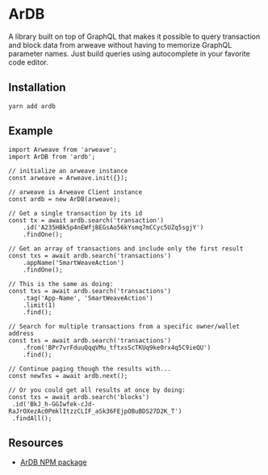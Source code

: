 # ArDB
A library built on top of GraphQL that makes it possible to query transaction and block data from arweave without having to memorize GraphQL parameter names. Just build queries using autocomplete in your favorite code editor.

## Installation
```console:no-line-numbers
yarn add ardb
```

## Example
```js:no-line-numbers
import Arweave from 'arweave';
import ArDB from 'ardb';

// initialize an arweave instance
const arweave = Arweave.init({});

// arweave is Arweave Client instance
const ardb = new ArDB(arweave);

// Get a single transaction by its id
const tx = await ardb.search('transaction')
	.id('A235HBk5p4nEWfjBEGsAo56kYsmq7mCCyc5UZq5sgjY')
	.findOne();

// Get an array of transactions and include only the first result
const txs = await ardb.search('transactions')
	.appName('SmartWeaveAction')
	.findOne();

// This is the same as doing:
const txs = await ardb.search('transactions')
	.tag('App-Name', 'SmartWeaveAction')
	.limit(1)
	.find();

// Search for multiple transactions from a specific owner/wallet address
const txs = await ardb.search('transactions')
	.from('BPr7vrFduuQqqVMu_tftxsScTKUq9ke0rx4q5C9ieQU')
	.find();

// Continue paging though the results with...
const newTxs = await ardb.next();

// Or you could get all results at once by doing:
const txs = await ardb.search('blocks')
 .id('BkJ_h-GGIwfek-cJd-RaJrOXezAc0PmklItzzCLIF_aSk36FEjpOBuBDS27D2K_T')
 .findAll();

```

## Resources
* [ArDB NPM package](https://www.npmjs.com/package/ardb)